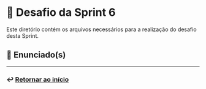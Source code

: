 # 🧩 Desafio da Sprint 6
Este diretório contém os arquivos necessários para a realização do desafio desta Sprint.

## 📝 Enunciado(s)

___

### ↩️ [Retornar ao início](../../README.md)